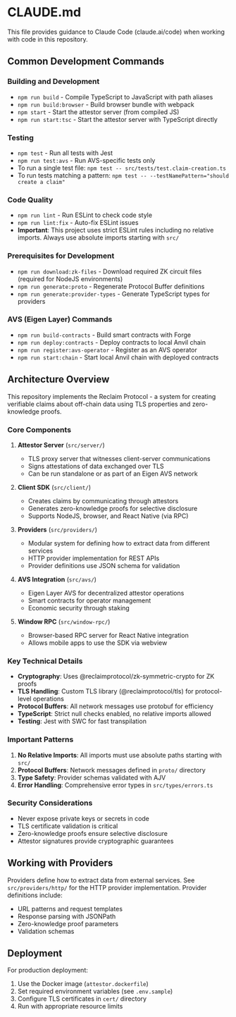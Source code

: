 # CLAUDE.md

This file provides guidance to Claude Code (claude.ai/code) when working with code in this repository.

## Common Development Commands

### Building and Development
- `npm run build` - Compile TypeScript to JavaScript with path aliases
- `npm run build:browser` - Build browser bundle with webpack
- `npm start` - Start the attestor server (from compiled JS)
- `npm run start:tsc` - Start the attestor server with TypeScript directly

### Testing
- `npm test` - Run all tests with Jest
- `npm run test:avs` - Run AVS-specific tests only
- To run a single test file: `npm test -- src/tests/test.claim-creation.ts`
- To run tests matching a pattern: `npm test -- --testNamePattern="should create a claim"`

### Code Quality
- `npm run lint` - Run ESLint to check code style
- `npm run lint:fix` - Auto-fix ESLint issues
- **Important**: This project uses strict ESLint rules including no relative imports. Always use absolute imports starting with `src/`

### Prerequisites for Development
- `npm run download:zk-files` - Download required ZK circuit files (required for NodeJS environments)
- `npm run generate:proto` - Regenerate Protocol Buffer definitions
- `npm run generate:provider-types` - Generate TypeScript types for providers

### AVS (Eigen Layer) Commands
- `npm run build-contracts` - Build smart contracts with Forge
- `npm run deploy:contracts` - Deploy contracts to local Anvil chain
- `npm run register:avs-operator` - Register as an AVS operator
- `npm run start:chain` - Start local Anvil chain with deployed contracts

## Architecture Overview

This repository implements the Reclaim Protocol - a system for creating verifiable claims about off-chain data using TLS properties and zero-knowledge proofs.

### Core Components

1. **Attestor Server** (`src/server/`)
   - TLS proxy server that witnesses client-server communications
   - Signs attestations of data exchanged over TLS
   - Can be run standalone or as part of an Eigen AVS network

2. **Client SDK** (`src/client/`)
   - Creates claims by communicating through attestors
   - Generates zero-knowledge proofs for selective disclosure
   - Supports NodeJS, browser, and React Native (via RPC)

3. **Providers** (`src/providers/`)
   - Modular system for defining how to extract data from different services
   - HTTP provider implementation for REST APIs
   - Provider definitions use JSON schema for validation

4. **AVS Integration** (`src/avs/`)
   - Eigen Layer AVS for decentralized attestor operations
   - Smart contracts for operator management
   - Economic security through staking

5. **Window RPC** (`src/window-rpc/`)
   - Browser-based RPC server for React Native integration
   - Allows mobile apps to use the SDK via webview

### Key Technical Details

- **Cryptography**: Uses @reclaimprotocol/zk-symmetric-crypto for ZK proofs
- **TLS Handling**: Custom TLS library (@reclaimprotocol/tls) for protocol-level operations
- **Protocol Buffers**: All network messages use protobuf for efficiency
- **TypeScript**: Strict null checks enabled, no relative imports allowed
- **Testing**: Jest with SWC for fast transpilation

### Important Patterns

1. **No Relative Imports**: All imports must use absolute paths starting with `src/`
2. **Protocol Buffers**: Network messages defined in `proto/` directory
3. **Type Safety**: Provider schemas validated with AJV
4. **Error Handling**: Comprehensive error types in `src/types/errors.ts`

### Security Considerations

- Never expose private keys or secrets in code
- TLS certificate validation is critical
- Zero-knowledge proofs ensure selective disclosure
- Attestor signatures provide cryptographic guarantees

## Working with Providers

Providers define how to extract data from external services. See `src/providers/http/` for the HTTP provider implementation. Provider definitions include:
- URL patterns and request templates
- Response parsing with JSONPath
- Zero-knowledge proof parameters
- Validation schemas

## Deployment

For production deployment:
1. Use the Docker image (`attestor.dockerfile`)
2. Set required environment variables (see `.env.sample`)
3. Configure TLS certificates in `cert/` directory
4. Run with appropriate resource limits